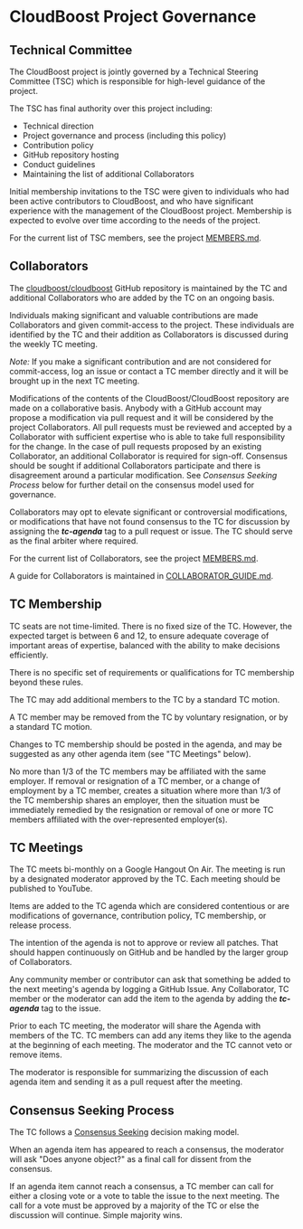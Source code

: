 # CloudBoost Project Governance

## Technical Committee

The CloudBoost project is jointly governed by a Technical Steering Committee (TSC)
which is responsible for high-level guidance of the project.

The TSC has final authority over this project including:

* Technical direction
* Project governance and process (including this policy)
* Contribution policy
* GitHub repository hosting
* Conduct guidelines
* Maintaining the list of additional Collaborators

Initial membership invitations to the TSC were given to individuals who
had been active contributors to CloudBoost, and who have significant
experience with the management of the CloudBoost project. Membership is
expected to evolve over time according to the needs of the project.

For the current list of TSC members, see the project
[MEMBERS.md](./MEMBERS.md).

## Collaborators

The [cloudboost/cloudboost](https://github.com/cloudboost/cloudboost) GitHub repository is
maintained by the TC and additional Collaborators who are added by the
TC on an ongoing basis.

Individuals making significant and valuable contributions are made
Collaborators and given commit-access to the project. These
individuals are identified by the TC and their addition as
Collaborators is discussed during the weekly TC meeting.

_Note:_ If you make a significant contribution and are not considered
for commit-access, log an issue or contact a TC member directly and it
will be brought up in the next TC meeting.

Modifications of the contents of the CloudBoost/CloudBoost repository are made on
a collaborative basis. Anybody with a GitHub account may propose a
modification via pull request and it will be considered by the project
Collaborators. All pull requests must be reviewed and accepted by a
Collaborator with sufficient expertise who is able to take full
responsibility for the change. In the case of pull requests proposed
by an existing Collaborator, an additional Collaborator is required
for sign-off. Consensus should be sought if additional Collaborators
participate and there is disagreement around a particular
modification. See _Consensus Seeking Process_ below for further detail
on the consensus model used for governance.

Collaborators may opt to elevate significant or controversial
modifications, or modifications that have not found consensus to the
TC for discussion by assigning the ***tc-agenda*** tag to a pull
request or issue. The TC should serve as the final arbiter where
required.

For the current list of Collaborators, see the project
[MEMBERS.md](./MEMBERS.md).

A guide for Collaborators is maintained in
[COLLABORATOR_GUIDE.md](./COLLABORATOR_GUIDE.md).

## TC Membership

TC seats are not time-limited.  There is no fixed size of the TC.
However, the expected target is between 6 and 12, to ensure adequate
coverage of important areas of expertise, balanced with the ability to
make decisions efficiently.

There is no specific set of requirements or qualifications for TC
membership beyond these rules.

The TC may add additional members to the TC by a standard TC motion.

A TC member may be removed from the TC by voluntary resignation, or by
a standard TC motion.

Changes to TC membership should be posted in the agenda, and may be
suggested as any other agenda item (see "TC Meetings" below).

No more than 1/3 of the TC members may be affiliated with the same
employer.  If removal or resignation of a TC member, or a change of
employment by a TC member, creates a situation where more than 1/3 of
the TC membership shares an employer, then the situation must be
immediately remedied by the resignation or removal of one or more TC
members affiliated with the over-represented employer(s).

## TC Meetings

The TC meets bi-monthly on a Google Hangout On Air. The meeting is run by
a designated moderator approved by the TC. Each meeting should be
published to YouTube.

Items are added to the TC agenda which are considered contentious or
are modifications of governance, contribution policy, TC membership,
or release process.

The intention of the agenda is not to approve or review all patches.
That should happen continuously on GitHub and be handled by the larger
group of Collaborators.

Any community member or contributor can ask that something be added to
the next meeting's agenda by logging a GitHub Issue. Any Collaborator,
TC member or the moderator can add the item to the agenda by adding
the ***tc-agenda*** tag to the issue.

Prior to each TC meeting, the moderator will share the Agenda with
members of the TC. TC members can add any items they like to the
agenda at the beginning of each meeting. The moderator and the TC
cannot veto or remove items.

The moderator is responsible for summarizing the discussion of each
agenda item and sending it as a pull request after the meeting.

## Consensus Seeking Process

The TC follows a
[Consensus Seeking](http://en.wikipedia.org/wiki/Consensus-seeking_decision-making)
decision making model.

When an agenda item has appeared to reach a consensus, the moderator
will ask "Does anyone object?" as a final call for dissent from the
consensus.

If an agenda item cannot reach a consensus, a TC member can call for
either a closing vote or a vote to table the issue to the next
meeting. The call for a vote must be approved by a majority of the TC
or else the discussion will continue. Simple majority wins.